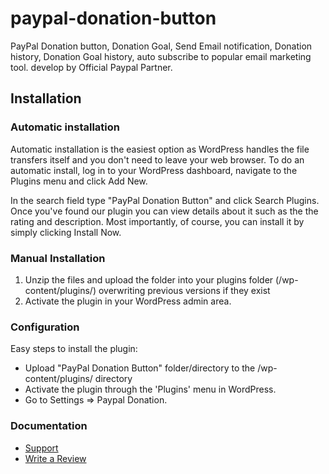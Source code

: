 # paypal-donation-button 
PayPal Donation button, Donation Goal, Send Email notification, Donation history, Donation Goal history, auto subscribe to popular email marketing tool. develop by Official Paypal Partner.


## Installation

### Automatic installation

Automatic installation is the easiest option as WordPress handles the file transfers itself and you don't need to leave your web browser. To do an automatic install, log in to your WordPress dashboard, navigate to the Plugins menu and click Add New.

In the search field type "PayPal Donation Button" and click Search Plugins. Once you've found our plugin you can view details about it such as the the rating and description. Most importantly, of course, you can install it by simply clicking Install Now.

### Manual Installation

1. Unzip the files and upload the folder into your plugins folder (/wp-content/plugins/) overwriting previous versions if they exist
2. Activate the plugin in your WordPress admin area.


### Configuration

Easy steps to install the plugin:

*	Upload "PayPal Donation Button" folder/directory to the /wp-content/plugins/ directory
*	Activate the plugin through the 'Plugins' menu in WordPress.
*	Go to Settings => Paypal Donation.

### Documentation

*	<a href="http://wordpress.org/support/plugin/paypal-donation-button" target="_blank">Support</a>
*	<a href="http://wordpress.org/support/view/plugin-reviews/paypal-donation-button" target="_blank">Write a Review</a>
